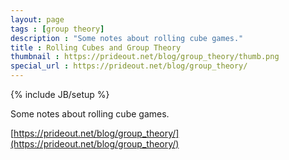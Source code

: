 ```yaml
---
layout: page
tags : [group theory]
description : "Some notes about rolling cube games."
title : Rolling Cubes and Group Theory
thumbnail : https://prideout.net/blog/group_theory/thumb.png
special_url : https://prideout.net/blog/group_theory/
---
```

{% include JB/setup %}

Some notes about rolling cube games.

[https://prideout.net/blog/group_theory/](https://prideout.net/blog/group_theory/)

